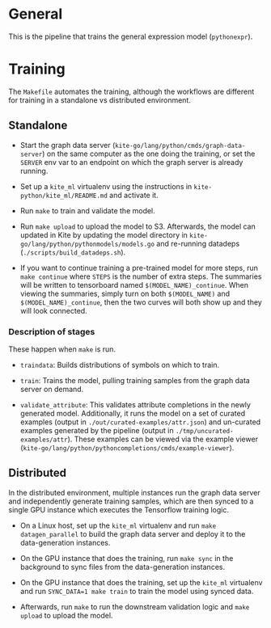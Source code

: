 # General

This is the pipeline that trains the general expression model (`pythonexpr`).

# Training

The `Makefile` automates the training, although the workflows are different
for training in a standalone vs distributed environment.

## Standalone

- Start the graph data server
(`kite-go/lang/python/cmds/graph-data-server`) on the same computer as
the one doing the training, or set the `SERVER` env var to an endpoint
on which the graph server is already running.

 - Set up a `kite_ml` virtualenv using the instructions in
 `kite-python/kite_ml/README.md` and activate it.

- Run `make` to train and validate the model.

- Run `make upload` to upload the model to S3. Afterwards, the model
can updated in Kite by updating the model directory in
`kite-go/lang/python/pythonmodels/models.go` and re-running datadeps
(`./scripts/build_datadeps.sh`).

- If you want to continue training a pre-trained model for more steps, 
run `make continue` where `STEPS` is the number of extra steps.
The summaries will be written to tensorboard named `$(MODEL_NAME)_continue`.
When viewing the summaries, simply turn on both `$(MODEL_NAME)`
and `$(MODEL_NAME)_continue`, then the two curves will both show up 
and they will look connected.

### Description of stages

These happen when `make` is run.

- `traindata`: Builds distributions of symbols on which to train.

- `train`: Trains the model, pulling training samples from the graph
data server on demand.

- `validate_attribute`: This validates attribute completions in the
newly generated model. Additionally, it runs the model on a set of
curated examples (output in `./out/curated-examples/attr.json`) and
un-curated examples generated by the pipeline (output in
`./tmp/uncurated-examples/attr`). These examples can be viewed via the
example viewer
(`kite-go/lang/python/pythoncompletions/cmds/example-viewer`).

## Distributed

In the distributed environment, multiple instances run the graph data
server and independently generate training samples, which are then synced
to a single GPU instance which executes the Tensorflow training logic.

- On a Linux host, set up the `kite_ml` virtualenv and run
`make datagen_parallel` to build the graph data server and deploy it to
the data-generation instances.

- On the GPU instance that does the training, run `make sync` in the
background to sync files from the data-generation instances.

- On the GPU instance that does the training, set up the `kite_ml`
virtualenv and run `SYNC_DATA=1 make train` to train the model using
synced data.

- Afterwards, run `make` to run the downstream validation logic and
`make upload` to upload the model.
